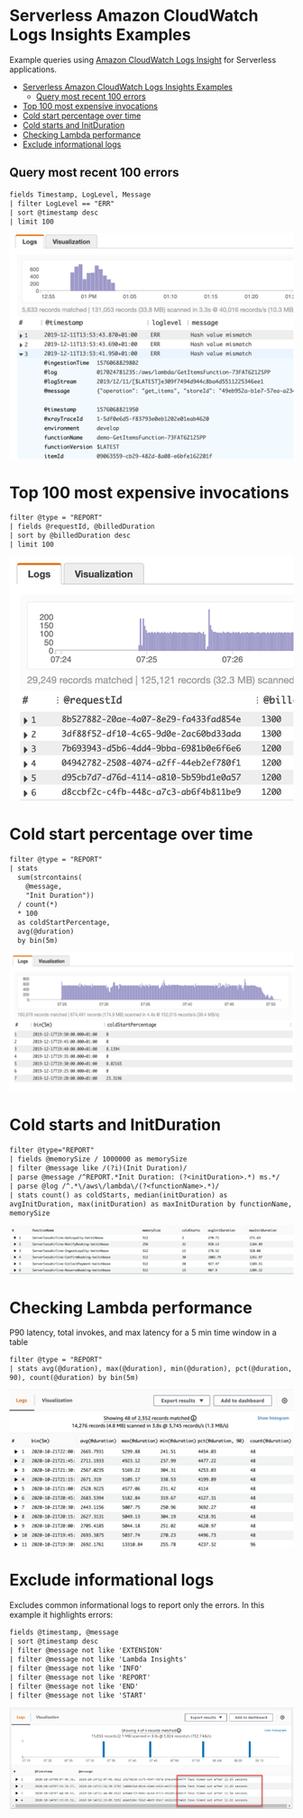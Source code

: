 # Serverless Amazon CloudWatch Logs Insights Examples
Example queries using [Amazon CloudWatch Logs Insight](https://docs.aws.amazon.com/AmazonCloudWatch/latest/logs/AnalyzingLogData.html) for Serverless applications.

- [Serverless Amazon CloudWatch Logs Insights Examples](#serverless-amazon-cloudwatch-logs-insights-examples)
	- [Query most recent 100 errors](#query-most-recent-100-errors)
- [Top 100 most expensive invocations](#top-100-most-expensive-invocations)
- [Cold start percentage over time](#cold-start-percentage-over-time)
- [Cold starts and InitDuration](#cold-starts-and-initduration)
- [Checking Lambda performance](#checking-lambda-performance)
- [Exclude informational logs](#exclude-informational-logs)

## Query most recent 100 errors
````
fields Timestamp, LogLevel, Message
| filter LogLevel == "ERR"
| sort @timestamp desc
| limit 100
````
![recent100errors](./images/recent100errors.png)
# Top 100 most expensive invocations

````
filter @type = "REPORT"
| fields @requestId, @billedDuration
| sort by @billedDuration desc
| limit 100
````
![100mostexpensiveinvocations](./images/100mostexpensiveinvocations.png)

# Cold start percentage over time
````
filter @type = "REPORT"
| stats
  sum(strcontains(
    @message,
    "Init Duration"))
  / count(*)
  * 100
  as coldStartPercentage,
  avg(@duration)
  by bin(5m)
````
![coldstartpercentageovertime](./images/coldstartpercentageovertime.png)

# Cold starts and InitDuration

````
filter @type="REPORT" 
| fields @memorySize / 1000000 as memorySize
| filter @message like /(?i)(Init Duration)/
| parse @message /^REPORT.*Init Duration: (?<initDuration>.*) ms.*/
| parse @log /^.*\/aws\/lambda\/(?<functionName>.*)/
| stats count() as coldStarts, median(initDuration) as avgInitDuration, max(initDuration) as maxInitDuration by functionName, memorySize
````
![coldstartsandinitduration](./images/coldstartsandinitduration.png)
# Checking Lambda performance

P90 latency, total invokes, and max latency for a 5 min time window in a table

````
filter @type = "REPORT"
| stats avg(@duration), max(@duration), min(@duration), pct(@duration, 90), count(@duration) by bin(5m)
````
![lambdaperformance](./images/lambdaperformance.png)

# Exclude informational logs

Excludes common informational logs to report only the errors. In this example it highlights errors:
````
fields @timestamp, @message
| sort @timestamp desc
| filter @message not like 'EXTENSION'
| filter @message not like 'Lambda Insights'
| filter @message not like 'INFO'
| filter @message not like 'REPORT'
| filter @message not like 'END'
| filter @message not like 'START'
````
![excludeinformational](./images/excludeinformational.png)